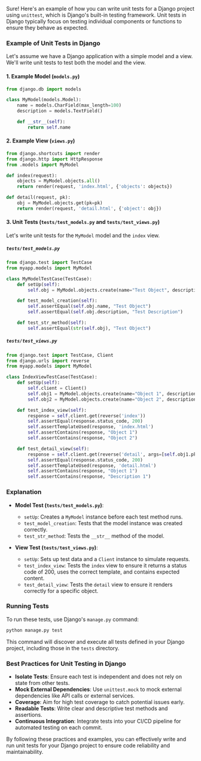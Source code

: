 Sure! Here's an example of how you can write unit tests for a Django project using `unittest`, which is Django's built-in testing framework. Unit tests in Django typically focus on testing individual components or functions to ensure they behave as expected.

### Example of Unit Tests in Django

Let's assume we have a Django application with a simple model and a view. We'll write unit tests to test both the model and the view.

#### 1. **Example Model (`models.py`)**

```python
from django.db import models

class MyModel(models.Model):
    name = models.CharField(max_length=100)
    description = models.TextField()

    def __str__(self):
        return self.name
```

#### 2. **Example View (`views.py`)**

```python
from django.shortcuts import render
from django.http import HttpResponse
from .models import MyModel

def index(request):
    objects = MyModel.objects.all()
    return render(request, 'index.html', {'objects': objects})

def detail(request, pk):
    obj = MyModel.objects.get(pk=pk)
    return render(request, 'detail.html', {'object': obj})
```

#### 3. **Unit Tests (`tests/test_models.py` and `tests/test_views.py`)**

Let's write unit tests for the `MyModel` model and the `index` view.

##### `tests/test_models.py`

```python
from django.test import TestCase
from myapp.models import MyModel

class MyModelTestCase(TestCase):
    def setUp(self):
        self.obj = MyModel.objects.create(name="Test Object", description="Test Description")

    def test_model_creation(self):
        self.assertEqual(self.obj.name, "Test Object")
        self.assertEqual(self.obj.description, "Test Description")

    def test_str_method(self):
        self.assertEqual(str(self.obj), "Test Object")
```

##### `tests/test_views.py`

```python
from django.test import TestCase, Client
from django.urls import reverse
from myapp.models import MyModel

class IndexViewTestCase(TestCase):
    def setUp(self):
        self.client = Client()
        self.obj1 = MyModel.objects.create(name="Object 1", description="Description 1")
        self.obj2 = MyModel.objects.create(name="Object 2", description="Description 2")

    def test_index_view(self):
        response = self.client.get(reverse('index'))
        self.assertEqual(response.status_code, 200)
        self.assertTemplateUsed(response, 'index.html')
        self.assertContains(response, "Object 1")
        self.assertContains(response, "Object 2")

    def test_detail_view(self):
        response = self.client.get(reverse('detail', args=[self.obj1.pk]))
        self.assertEqual(response.status_code, 200)
        self.assertTemplateUsed(response, 'detail.html')
        self.assertContains(response, "Object 1")
        self.assertContains(response, "Description 1")
```

### Explanation

- **Model Test (`tests/test_models.py`)**:
  - `setUp`: Creates a `MyModel` instance before each test method runs.
  - `test_model_creation`: Tests that the model instance was created correctly.
  - `test_str_method`: Tests the `__str__` method of the model.

- **View Test (`tests/test_views.py`)**:
  - `setUp`: Sets up test data and a `Client` instance to simulate requests.
  - `test_index_view`: Tests the `index` view to ensure it returns a status code of 200, uses the correct template, and contains expected content.
  - `test_detail_view`: Tests the `detail` view to ensure it renders correctly for a specific object.

### Running Tests

To run these tests, use Django's `manage.py` command:

```sh
python manage.py test
```

This command will discover and execute all tests defined in your Django project, including those in the `tests` directory.

### Best Practices for Unit Testing in Django

- **Isolate Tests**: Ensure each test is independent and does not rely on state from other tests.
- **Mock External Dependencies**: Use `unittest.mock` to mock external dependencies like API calls or external services.
- **Coverage**: Aim for high test coverage to catch potential issues early.
- **Readable Tests**: Write clear and descriptive test methods and assertions.
- **Continuous Integration**: Integrate tests into your CI/CD pipeline for automated testing on each commit.

By following these practices and examples, you can effectively write and run unit tests for your Django project to ensure code reliability and maintainability.